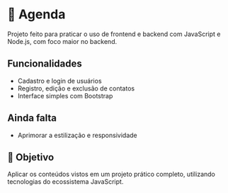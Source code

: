 # 📒 Agenda

Projeto feito para praticar o uso de frontend e backend com JavaScript e Node.js, com foco maior no backend.

## Funcionalidades
- Cadastro e login de usuários
- Registro, edição e exclusão de contatos
- Interface simples com Bootstrap

## Ainda falta
- Aprimorar a estilização e responsividade

## 🎯 Objetivo
Aplicar os conteúdos vistos em um projeto prático completo, utilizando tecnologias do ecossistema JavaScript.
